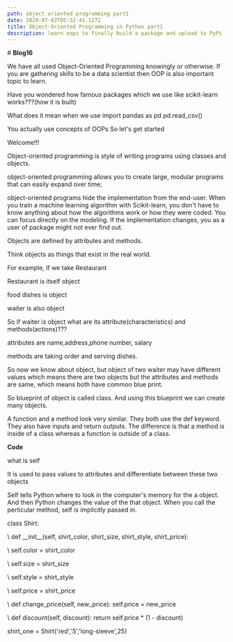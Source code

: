 ```yaml
---
path: object oriented programming part1
date: 2020-07-02T05:32:41.127Z
title: Object-Oriented Programming in Python part1
description: learn oops to finally build a package and upload to PyPi
---
```

\# **Blog16**

We have all used Object-Oriented Programming knowingly or otherwise. If you are gathering skills to be a data scientist then OOP is also important topic to learn. 

Have you wondered how famous packages which we use like scikit-learn works???(how it is built)

What does it mean when we use import pandas as pd pd.read_csv()

You actually use concepts of OOPs So let's get started

Welcome!!!

Object-oriented programming is style of writing programs using classes and objects.

object-oriented programming allows you to create large, modular programs that can easily expand over time;

object-oriented programs hide the implementation from the end-user. When you train a machine learning algorithm with Scikit-learn, you don't have to know anything about how the algorithms work or how they were coded. You can focus directly on the modeling. If the implementation changes, you as a user of package might not ever find out.

Objects are defined by attributes and methods.

Think objects as things that exist in the real world.

For example, If we take Restaurant

Restaurant is itself object 

food dishes is object

waiter is also object



So if waiter is object what are its attribute(characteristics) and methods(actions)???

attributes are name,address,phone number, salary

methods are taking order and serving dishes.



So now we know about object, but object of two waiter may have different values which means there are two objects but the attributes and methods are same, which means both have common blue print.

So blueprint of object is called class. And using this blueprint we can create many objects. 

A function and a method look very similar. They both use the def keyword. They also have inputs and return outputs. The difference is that a method is inside of a class whereas a function is outside of a class.

**Code**

what is self 

It is used to pass values to attributes and differentiate between these two objects

Self tells Python where to look in the computer's memory for the a object. And then Python changes the value of the that object. When you call the perticular method, self is implicitly passed in.



class Shirt:

\    def \_\_init\_\_(self, shirt_color, shirt_size, shirt_style, shirt_price):

\    self.color = shirt_color

\    self.size = shirt_size

\    self.style = shirt_style

\    self.price = shirt_price

\    def change_price(self, new_price):        self.price = new_price

\    def discount(self, discount):        return self.price * (1 - discount)



shirt_one = Shirt('red','S','long-sleeve',25)
